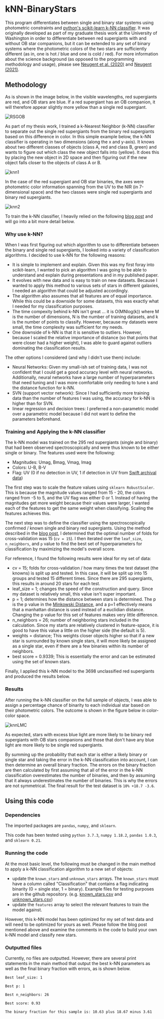 # kNN-BinaryStars

This program differentiates between single and binary star systems using photometric constraints and [python's scikit-learn k-NN classifier](https://scikit-learn.org/stable/modules/generated/sklearn.neighbors.KNeighborsClassifier.html). It was originally developed as part of my graduate thesis work at the University of Washington in order to differentiate between red supergiants with and without OB star companions, but it can be extended to any set of binary systems where the photometric colors of the two stars are sufficiently different (as in, one is hot / blue and one is cold / red). For more information about the science background (as opposed to the programming methodology and usage), please see [Neugent et al. (2020)](https://ui.adsabs.harvard.edu/abs/2020ApJ...900..118N/abstract) and [Neugent (2021)](https://ui.adsabs.harvard.edu/abs/2021ApJ...908...87N/abstract). 

## Methodology

As is shown in the image below, in the visible wavelengths, red supergiants are red, and OB stars are blue. If a red supergiant has an OB companion, it will therefore appear slightly more yellow than a single red supergiant.

![RSGOB](https://github.com/KNeugent/kNN-BinaryStars/blob/main/images/redBlue.jpg)

As part of my thesis work, I trained a k-Nearest Neighbor (k-NN) classifier to separate out the single red supergiants from the binary red supergiants based on this difference in color. In this simple example below, the k-NN classifier is operating in two dimensions (along the x and y-axis). It knows about two different classes of objects (class A, red and class B, green) and wants to figure out which class the new object falls into (yellow). It does this by placing the new object in 2D space and then figuring out if the new object falls closer to the objects of class A or B.

![knn1](https://github.com/KNeugent/kNN-BinaryStars/blob/main/images/knn1.jpg)

In the case of the red supergiant and OB star binaries, the axes were photometric color information spanning from the UV to the NIR (in 7-dimensional space) and the two classes were single red supergiants and binary red supergiants.

![knn2](https://github.com/KNeugent/kNN-BinaryStars/blob/main/images/knn2.jpg)

To train the k-NN classifier, I heavily relied on the following [blog post](https://towardsdatascience.com/building-a-k-nearest-neighbors-k-nn-model-with-scikit-learn-51209555453a) and will go into a bit more detail below.

### Why use k-NN?
When I was first figuring out which algorithm to use to differentiate between the binary and single red supergiants, I looked into a variety of classification algorithms. I decided to use k-NN for the following reasons:
* It is simple to implement and explain. Given this was my first foray into scikit-learn, I wanted to pick an algorithm I was going to be able to understand and explain during presentations and in my published paper.
* It evolves with new data and is easy to train on new datasets. Because I wanted to apply this method to various sets of stars in different galaxies, I needed an algorithm that could be adjusted accordingly.
* The algorithm also assumes that all features are of equal importance. While this could be a downside for some datasets, this was exactly what I needed for my classification purposes.
* The time compexity behind k-NN isn't great ... it is O(MNlog(k)) where M is the number of dimensions, N is the number of training datasets, and k is the number of points to classify. However, because my datasets were small, the time complexity was sufficient for my needs.
* One downside of k-NN is that it is sensitive to outliers. However, because I scaled the relative importance of distance (so that points that were closer had a higher weight), I was able to guard against outliers dominating the classification results.

The other options I considered (and why I didn't use them) include:
- Neural Networks: Given my small-ish set of training data, I was not confident that I could get a good accuracy level with neural networks. Additionally, neural networks have a large number of hyperparameters that need tuning and I was more comfortable only needing to tune `k` and the distance function for k-NN.
- SVN (support vector network): Since I had sufficiently more training data than the number of features I was using, the accuracy for k-NN is higher than for SVN.
- linear regression and decision trees: I preferred a non-parametric model over a parametric model because I did not want to define the parameters beforehand.

### Training and Applying the k-NN classifier

The k-NN model was trained on the 295 red supergiants (single and binary) that had been observed spectroscopically and were thus known to be either single or binary. The features used were the following:
* Magnitudes: Umag, Bmag, Vmag, Imag
* Colors: U-B, B-V
* Flag: UV (0 if no detection in UV, 1 if detection in UV from [Swift archival data](https://heasarc.gsfc.nasa.gov/docs/archive.html))

The first step was to scale the feature values using `sklearn RobustScaler`. This is because the magnitude values ranged from 15 - 20, the colors ranged from -5 to 5, and the UV flag was either 0 or 1. Instead of having the magnitudes get more weight because their values were larger, I wanted each of the features to get the same weight when classifying. Scaling the features achieves this.

The next step was to define the classifier using the spectroscopically confirmed / known single and binary red supergiants. Using the method described in the [blog post](https://towardsdatascience.com/building-a-k-nearest-neighbors-k-nn-model-with-scikit-learn-51209555453a), I determined that the optimal number of folds for cross-validation was 15 (`cv = 15`). I then iterated over the `leaf_size`, `n_neighbors`, and `p` value to find the best set of hyperparameters for classification by maximizing the model's overall score.

For reference, I found the following results were ideal for my set of data:
* cv = 15; folds for cross-validation / how many times the test dataset (the knowns) is split up and tested. In this case, it will be split up into 15 groups and tested 15 different times. Since there are 295 supergiants, this results in around 20 stars for each test.
* leaf_size = 1; changes the speed of the construction and query. Since my dataset is relatively small, this value isn't super important. 
* p = 1; determines how the distance between stars is determined. The p is the p value in the [Minkowski Distance](https://python-course.eu/machine-learning/k-nearest-neighbor-classifier-in-python.php), and a p=1 effectively means that a manhattan distance is used instead of a euclidian distance. Changing the p value for this set of features makes very little difference. 
* n_neighbors = 26; number of neighboring stars included in the calculation. Since my starts are relatively clustered in feature-space, it is good to have this value a little on the higher side (the default is 5).
* weights = distance; This weights closer objects higher so that if a new star is surrounded by known single stars, it will more likely be assigned as a single star, even if there are a few binaries within its number of neighbors. 
* best score = 0.9339; This is essentially the error and can be estimated using the set of known stars. 

Finally, I applied this k-NN model to the 3698 unclassified red supergiants and produced the results below.

### Results

After running the k-NN classifier on the full sample of objects, I was able to assign a percentage chance of binarity to each individual star based on their photometric colors. The outcome is shown in the figure below in color-color space.

![knnLMC](https://github.com/KNeugent/kNN-BinaryStars/blob/main/images/LMCknn.jpg)

As expected, stars with excess blue light are more likely to be binary red supergiants with OB stars companions and those that don't have any blue light are more likely to be single red supergiants.

By summing up the probability that each star is either a likely binary or single star and taking the error in the k-NN classification into account, I can then determine an overall binary fraction. The errors on the binary fraction are then calculated by first assuming that all of the error in the k-NN classification overestimates the number of binaries, and then by assuming that it always underestimates the number of binaries. This is why the errors are not symmetrical. The final result for the test dataset is `10% +18.7 -3.6`.

## Using this code

### Dependencies

The imported packages are `pandas`, `numpy`, and `sklearn`.

This code has been tested using `python 3.7.3`, `numpy 1.18.2`, `pandas 1.0.3`, and `sklearn 0.21`.

### Running the code

At the most basic level, the following must be changed in the main method to apply a k-NN classification algorithm to a new set of objects:
* update the `known_stars` and `unknown_stars` arrays. The `known_stars` must have a column called "Classification" that contains a flag indicating binarity (0 = single star, 1 = binary). Example files for testing purposes are in the github repository. (e.g. [known_stars.csv](https://github.com/KNeugent/kNN-BinaryStars/blob/main/known_stars.csv) and [unknown_stars.csv](https://github.com/KNeugent/kNN-BinaryStars/blob/main/unknown_stars.csv))
* update the `features` array to select the relevant features to train the model against.

However, this k-NN model has been optimized for my set of test data and will need to be optimized for yours as well. Please follow the blog post mentioned above and examine the comments in the code to build your own k-NN model and classify new stars.

### Outputted files

Currently, no files are outputted. However, there are several print statements in the main method that output the best k-NN parameters as well as the final binary fraction with errors, as is shown below.

`Best leaf_size: 1`

`Best p: 1`

`Best n_neighbors: 26`

`Best score: 0.93`

`The binary fraction for this sample is: 10.63 plus 18.67 minus 3.61`